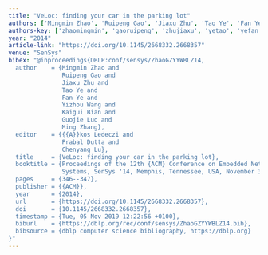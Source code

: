 ```yaml
---
title: "VeLoc: finding your car in the parking lot"
authors: ['Mingmin Zhao', 'Ruipeng Gao', 'Jiaxu Zhu', 'Tao Ye', 'Fan Ye 0003', 'Yizhou Wang', 'Kaigui Bian', 'Guojie Luo', 'Ming Zhang 0004']
authors-key: ['zhaomingmin', 'gaoruipeng', 'zhujiaxu', 'yetao', 'yefan', 'wangyizhou', 'biankaigui', 'luoguojie', 'zhangming']
year: "2014"
article-link: "https://doi.org/10.1145/2668332.2668357"
venue: "SenSys"
bibex: "@inproceedings{DBLP:conf/sensys/ZhaoGZYYWBLZ14,
  author    = {Mingmin Zhao and
               Ruipeng Gao and
               Jiaxu Zhu and
               Tao Ye and
               Fan Ye and
               Yizhou Wang and
               Kaigui Bian and
               Guojie Luo and
               Ming Zhang},
  editor    = {{{A}}kos Ledeczi and
               Prabal Dutta and
               Chenyang Lu},
  title     = {VeLoc: finding your car in the parking lot},
  booktitle = {Proceedings of the 12th {ACM} Conference on Embedded Network Sensor
               Systems, SenSys '14, Memphis, Tennessee, USA, November 3-6, 2014},
  pages     = {346--347},
  publisher = {{ACM}},
  year      = {2014},
  url       = {https://doi.org/10.1145/2668332.2668357},
  doi       = {10.1145/2668332.2668357},
  timestamp = {Tue, 05 Nov 2019 12:22:56 +0100},
  biburl    = {https://dblp.org/rec/conf/sensys/ZhaoGZYYWBLZ14.bib},
  bibsource = {dblp computer science bibliography, https://dblp.org}
}"
---
```

